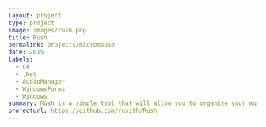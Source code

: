 ```yaml
---
layout: project
type: project
image: images/rush.png
title: Rush
permalink: projects/micromouse
date: 2015
labels:
  - C#
  - .Net
  - AudioManager
  - WindowsForms
  - Windows
summary: Rush is a simple tool that will allow you to organize your music files by moving, renaming, and placing them into the directory . rush can copy files from different locations and place them in an 1 destination folder and organize in a folder structure. you can specify the folder structure and naming rules of files. Rush will copy files and rename files as you want. no files will harmed . during the operation. rush supports most popular file types . supported file types : mp3,m4a,aac,falc,ogg,wma 
projecturl: https://github.com/rusith/Rush
---
```



